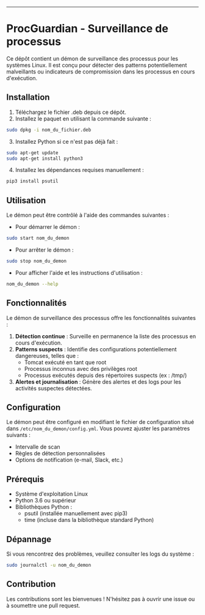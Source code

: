 
---

# ProcGuardian - Surveillance de processus

Ce dépôt contient un démon de surveillance des processus pour les systèmes Linux. Il est conçu pour détecter des patterns potentiellement malveillants ou indicateurs de compromission dans les processus en cours d'exécution.

## Installation

1. Téléchargez le fichier .deb depuis ce dépôt.
2. Installez le paquet en utilisant la commande suivante :
```bash
sudo dpkg -i nom_du_fichier.deb
```

3. Installez Python si ce n'est pas déjà fait :
```bash
sudo apt-get update
sudo apt-get install python3
```

4. Installez les dépendances requises manuellement :
```bash
pip3 install psutil
```


## Utilisation

Le démon peut être contrôlé à l'aide des commandes suivantes :

- Pour démarrer le démon :

```bash
sudo start nom_du_demon
```

- Pour arrêter le démon :

```bash
sudo stop nom_du_demon
```

- Pour afficher l'aide et les instructions d'utilisation :

```bash
nom_du_demon --help
```


## Fonctionnalités

Le démon de surveillance des processus offre les fonctionnalités suivantes :

1. **Détection continue** : Surveille en permanence la liste des processus en cours d'exécution.
2. **Patterns suspects** : Identifie des configurations potentiellement dangereuses, telles que :
    - Tomcat exécuté en tant que root
    - Processus inconnus avec des privilèges root
    - Processus exécutés depuis des répertoires suspects (ex : /tmp/)
3. **Alertes et journalisation** : Génère des alertes et des logs pour les activités suspectes détectées.

## Configuration

Le démon peut être configuré en modifiant le fichier de configuration situé dans `/etc/nom_du_demon/config.yml`. Vous pouvez ajuster les paramètres suivants :

- Intervalle de scan
- Règles de détection personnalisées
- Options de notification (e-mail, Slack, etc.)


## Prérequis

- Système d'exploitation Linux
- Python 3.6 ou supérieur
- Bibliothèques Python :
    - psutil (installée manuellement avec pip3)
    - time (incluse dans la bibliothèque standard Python)


## Dépannage

Si vous rencontrez des problèmes, veuillez consulter les logs du système :

```bash
sudo journalctl -u nom_du_demon
```


## Contribution

Les contributions sont les bienvenues ! N'hésitez pas à ouvrir une issue ou à soumettre une pull request.
